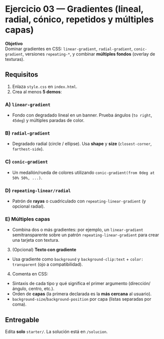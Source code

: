 # Ejercicio 03 — Gradientes (lineal, radial, cónico, repetidos y múltiples capas)

**Objetivo**  
Dominar gradientes en CSS: `linear-gradient`, `radial-gradient`, `conic-gradient`,
versiones `repeating-*`, y combinar **múltiples fondos** (overlay de texturas).

## Requisitos

1. Enlaza `style.css` en `index.html`.
2. Crea al menos **5 demos**:

### A) `linear-gradient`

- Fondo con degradado lineal en un banner. Prueba ángulos (`to right`, `45deg`) y múltiples paradas de color.

### B) `radial-gradient`

- Degradado radial (circle / ellipse). Usa **shape** y **size** (`closest-corner`, `farthest-side`).

### C) `conic-gradient`

- Un medallón/rueda de colores utilizando `conic-gradient(from 0deg at 50% 50%, ...)`.

### D) `repeating-linear/radial`

- Patrón de **rayas** o cuadriculado con `repeating-linear-gradient` (y opcional radial).

### E) **Múltiples capas**

- Combina dos o más gradientes: por ejemplo, un `linear-gradient` semitransparente sobre un patrón `repeating-linear-gradient` para crear una tarjeta con textura.

3. (Opcional) **Texto con gradiente**

- Usa gradiente como `background` y `background-clip:text` + `color: transparent` (ojo a compatibilidad).

4. Comenta en CSS:

- Sintaxis de cada tipo y qué significa el primer argumento (dirección/ángulo, centro, etc.).
- Orden de **capas** (la primera declarada es la **más cercana** al usuario).
- `background-size`/`background-position` por capa (listas separadas por coma).

## Entregable

Edita **solo** `starter/`. La solución está en `/solucion`.
